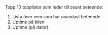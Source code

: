 Topp 10 topplistor som leder till osunt beteende:
1. Lista över vem som har osundast beteende
2. Uptime på bilen
3. Uptime (på dator)
